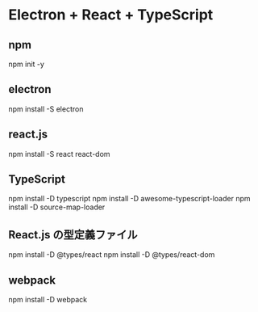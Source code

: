# Electron + React + TypeScript

## npm

npm init -y

## electron

npm install -S electron

## react.js

npm install -S react react-dom

## TypeScript

npm install -D typescript
npm install -D awesome-typescript-loader
npm install -D source-map-loader

## React.js の型定義ファイル

npm install -D @types/react
npm install -D @types/react-dom

## webpack

npm install -D webpack
